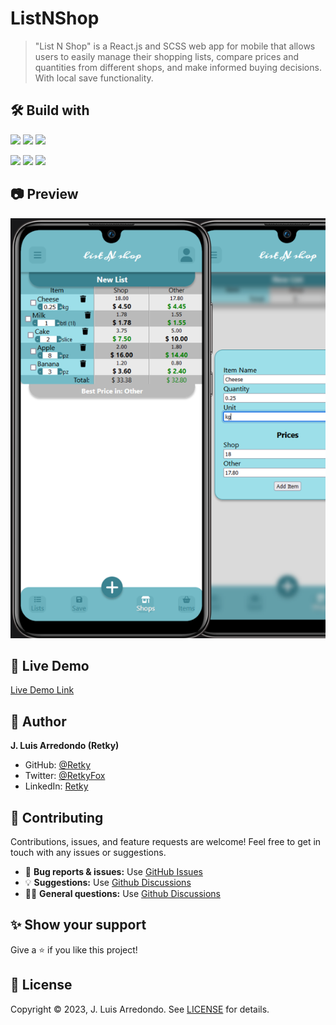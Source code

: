 # ListNShop

> "List N Shop" is a React.js and SCSS web app for mobile that allows users to easily manage their shopping lists, compare prices and quantities from different shops, and make informed buying decisions. With local save functionality.


## 🛠️ Build with

![](https://img.shields.io/badge/JavaScript-F7DF1E.svg?logo=javascript&logoColor=black)
![](https://img.shields.io/badge/HTML5-E34F26.svg?logo=html5&logoColor=white)
![](https://img.shields.io/badge/CSS3-1572B6.svg?logo=css3&logoColor=white)

![](https://img.shields.io/badge/SCSS-CC6699.svg?logo=sass&logoColor=white)
![](https://img.shields.io/badge/React-61DAFB.svg?logo=react&logoColor=black)
![](https://img.shields.io/badge/Redux-764ABC.svg?logo=redux&logoColor=white)


## 📷 Preview

![Preview](/.preview/imageHover.png)


## 🔗 Live Demo

[Live Demo Link](https://retky.github.io/ListNShop/)


## 👤 Author

**J. Luis Arredondo (Retky)**
- GitHub: [@Retky](https://github.com/retky "J. Luis Arredondo GitHub")
- Twitter: [@RetkyFox](https://twitter.com/retkyFox "J. Luis Arredondo Twitter")
- LinkedIn: [Retky](https://www.linkedin.com/in/retky "J. Luis Arredondo LinkedIn")


## 🤝 Contributing

Contributions, issues, and feature requests are welcome! Feel free to get in touch with any issues or suggestions.
- 🐛 **Bug reports & issues:** Use [GitHub Issues](https://github.com/retky/ListNShop/issues "Bugs & Issues")
- 💡 **Suggestions:** Use [Github Discussions](https://github.com/retky/ListNShop/discussions "Suggestions")
- 🙋‍♀️ **General questions:** Use [Github Discussions](https://github.com/retky/ListNShop/discussions "General Questions")


## ✨ Show your support

Give a ⭐️ if you like this project!


## 📝 License

Copyright © 2023, J. Luis Arredondo.
See [LICENSE](./LICENSE) for details.

